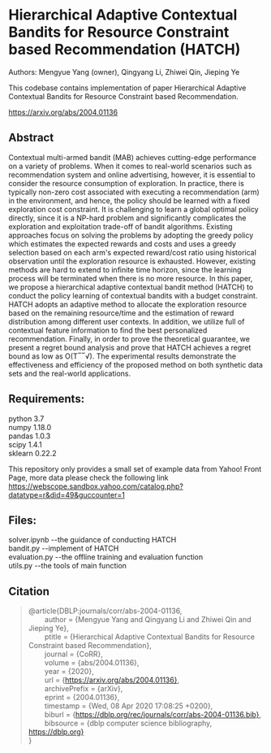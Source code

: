 # Hierarchical Adaptive Contextual Bandits for Resource Constraint based Recommendation (HATCH)
Authors: Mengyue Yang (owner), Qingyang Li, Zhiwei Qin, Jieping Ye

This codebase contains implementation of paper Hierarchical Adaptive Contextual Bandits for Resource Constraint based Recommendation.

https://arxiv.org/abs/2004.01136

## Abstract
Contextual multi-armed bandit (MAB) achieves cutting-edge performance on a variety of problems. When it comes to real-world scenarios such as recommendation system and online advertising, however, it is essential to consider the resource consumption of exploration. In practice, there is typically non-zero cost associated with executing a recommendation (arm) in the environment, and hence, the policy should be learned with a fixed exploration cost constraint. It is challenging to learn a global optimal policy directly, since it is a NP-hard problem and significantly complicates the exploration and exploitation trade-off of bandit algorithms. Existing approaches focus on solving the problems by adopting the greedy policy which estimates the expected rewards and costs and uses a greedy selection based on each arm's expected reward/cost ratio using historical observation until the exploration resource is exhausted. However, existing methods are hard to extend to infinite time horizon, since the learning process will be terminated when there is no more resource. In this paper, we propose a hierarchical adaptive contextual bandit method (HATCH) to conduct the policy learning of contextual bandits with a budget constraint. HATCH adopts an adaptive method to allocate the exploration resource based on the remaining resource/time and the estimation of reward distribution among different user contexts. In addition, we utilize full of contextual feature information to find the best personalized recommendation. Finally, in order to prove the theoretical guarantee, we present a regret bound analysis and prove that HATCH achieves a regret bound as low as O(T‾‾√). The experimental results demonstrate the effectiveness and efficiency of the proposed method on both synthetic data sets and the real-world applications.

## Requirements:
python  3.7  
numpy   1.18.0  
pandas  1.0.3  
scipy   1.4.1  
sklearn 0.22.2  

This repository only provides a small set of example data from Yahoo! Front Page, more data please check the following link https://webscope.sandbox.yahoo.com/catalog.php?datatype=r&did=49&guccounter=1

## Files:
solver.ipynb   --the guidance of conducting HATCH  
bandit.py      --implement of HATCH  
evaluation.py  --the offline training and evaluation function  
utils.py       --the tools of main function  

## Citation
    
>@article{DBLP:journals/corr/abs-2004-01136,  
>&#160; &#160; &#160; &#160; author    = {Mengyue Yang and Qingyang Li and Zhiwei Qin and Jieping Ye},  
>&#160; &#160; &#160; &#160; ptitle     = {Hierarchical Adaptive Contextual Bandits for Resource Constraint based Recommendation},  
>&#160; &#160; &#160; &#160; journal   = {CoRR},  
>&#160; &#160; &#160; &#160; volume    = {abs/2004.01136},  
>&#160; &#160; &#160; &#160; year      = {2020},  
>&#160; &#160; &#160; &#160; url       = {https://arxiv.org/abs/2004.01136},  
>&#160; &#160; &#160; &#160; archivePrefix = {arXiv},  
>&#160; &#160; &#160; &#160; eprint    = {2004.01136},  
>&#160; &#160; &#160; &#160; timestamp = {Wed, 08 Apr 2020 17:08:25 +0200},  
>&#160; &#160; &#160; &#160; biburl    = {https://dblp.org/rec/journals/corr/abs-2004-01136.bib},  
>&#160; &#160; &#160; &#160; bibsource = {dblp computer science bibliography, https://dblp.org}  
>}


